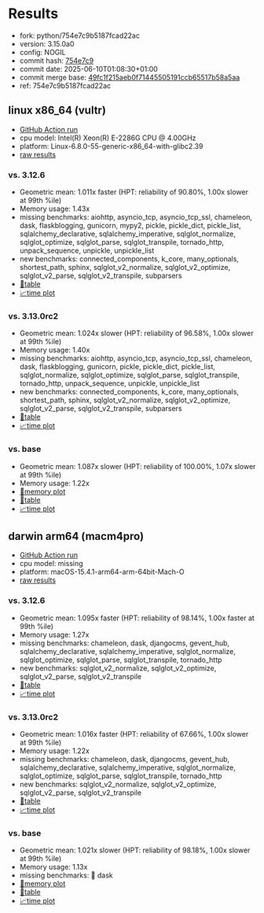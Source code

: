 # Results

- fork: python/754e7c9b5187fcad22ac
- version: 3.15.0a0
- config: NOGIL
- commit hash: [754e7c9](https://github.com/python/cpython/commit/754e7c9)
- commit date: 2025-06-10T01:08:30+01:00
- commit merge base: [49fc1f215aeb0f71445505191ccb65517b58a5aa](https://github.com/python/cpython/commit/49fc1f215aeb0f71445505191ccb65517b58a5aa)
- ref: 754e7c9b5187fcad22ac

## linux x86_64 (vultr)

- [GitHub Action run](https://github.com/facebookexperimental/free-threading-benchmarking/actions/runs/15547651615)
- cpu model: Intel(R) Xeon(R) E-2286G CPU @ 4.00GHz
- platform: Linux-6.8.0-55-generic-x86_64-with-glibc2.39
- [raw results](bm-20250610-vultr-x86_64-python-754e7c9b5187fcad22ac-3.15.0a0-754e7c9.json)

### vs. 3.12.6

- Geometric mean: 1.011x faster (HPT: reliability of 90.80%, 1.00x slower at 99th %ile)
- Memory usage: 1.43x
- missing benchmarks: aiohttp, asyncio_tcp, asyncio_tcp_ssl, chameleon, dask, flaskblogging, gunicorn, mypy2, pickle, pickle_dict, pickle_list, sqlalchemy_declarative, sqlalchemy_imperative, sqlglot_normalize, sqlglot_optimize, sqlglot_parse, sqlglot_transpile, tornado_http, unpack_sequence, unpickle, unpickle_list
- new benchmarks: connected_components, k_core, many_optionals, shortest_path, sphinx, sqlglot_v2_normalize, sqlglot_v2_optimize, sqlglot_v2_parse, sqlglot_v2_transpile, subparsers
- [📄table](bm-20250610-vultr-x86_64-python-754e7c9b5187fcad22ac-3.15.0a0-754e7c9-vs-3.12.6.md)
- [📈time plot](bm-20250610-vultr-x86_64-python-754e7c9b5187fcad22ac-3.15.0a0-754e7c9-vs-3.12.6.svg)

### vs. 3.13.0rc2

- Geometric mean: 1.024x slower (HPT: reliability of 96.58%, 1.00x slower at 99th %ile)
- Memory usage: 1.40x
- missing benchmarks: aiohttp, asyncio_tcp, asyncio_tcp_ssl, chameleon, dask, flaskblogging, gunicorn, pickle, pickle_dict, pickle_list, sqlglot_normalize, sqlglot_optimize, sqlglot_parse, sqlglot_transpile, tornado_http, unpack_sequence, unpickle, unpickle_list
- new benchmarks: connected_components, k_core, many_optionals, shortest_path, sphinx, sqlglot_v2_normalize, sqlglot_v2_optimize, sqlglot_v2_parse, sqlglot_v2_transpile, subparsers
- [📄table](bm-20250610-vultr-x86_64-python-754e7c9b5187fcad22ac-3.15.0a0-754e7c9-vs-3.13.0rc2.md)
- [📈time plot](bm-20250610-vultr-x86_64-python-754e7c9b5187fcad22ac-3.15.0a0-754e7c9-vs-3.13.0rc2.svg)

### vs. base

- Geometric mean: 1.087x slower (HPT: reliability of 100.00%, 1.07x slower at 99th %ile)
- Memory usage: 1.22x
- [🧠memory plot](bm-20250610-vultr-x86_64-python-754e7c9b5187fcad22ac-3.15.0a0-754e7c9-vs-base-mem.svg)
- [📄table](bm-20250610-vultr-x86_64-python-754e7c9b5187fcad22ac-3.15.0a0-754e7c9-vs-base.md)
- [📈time plot](bm-20250610-vultr-x86_64-python-754e7c9b5187fcad22ac-3.15.0a0-754e7c9-vs-base.svg)

## darwin arm64 (macm4pro)

- [GitHub Action run](https://github.com/facebookexperimental/free-threading-benchmarking/actions/runs/15547651615)
- cpu model: missing
- platform: macOS-15.4.1-arm64-arm-64bit-Mach-O
- [raw results](bm-20250610-macm4pro-arm64-python-754e7c9b5187fcad22ac-3.15.0a0-754e7c9.json)

### vs. 3.12.6

- Geometric mean: 1.095x faster (HPT: reliability of 98.14%, 1.00x faster at 99th %ile)
- Memory usage: 1.27x
- missing benchmarks: chameleon, dask, djangocms, gevent_hub, sqlalchemy_declarative, sqlalchemy_imperative, sqlglot_normalize, sqlglot_optimize, sqlglot_parse, sqlglot_transpile, tornado_http
- new benchmarks: sqlglot_v2_normalize, sqlglot_v2_optimize, sqlglot_v2_parse, sqlglot_v2_transpile
- [📄table](bm-20250610-macm4pro-arm64-python-754e7c9b5187fcad22ac-3.15.0a0-754e7c9-vs-3.12.6.md)
- [📈time plot](bm-20250610-macm4pro-arm64-python-754e7c9b5187fcad22ac-3.15.0a0-754e7c9-vs-3.12.6.svg)

### vs. 3.13.0rc2

- Geometric mean: 1.016x faster (HPT: reliability of 67.66%, 1.00x slower at 99th %ile)
- Memory usage: 1.22x
- missing benchmarks: chameleon, dask, djangocms, gevent_hub, sqlalchemy_declarative, sqlalchemy_imperative, sqlglot_normalize, sqlglot_optimize, sqlglot_parse, sqlglot_transpile, tornado_http
- new benchmarks: sqlglot_v2_normalize, sqlglot_v2_optimize, sqlglot_v2_parse, sqlglot_v2_transpile
- [📄table](bm-20250610-macm4pro-arm64-python-754e7c9b5187fcad22ac-3.15.0a0-754e7c9-vs-3.13.0rc2.md)
- [📈time plot](bm-20250610-macm4pro-arm64-python-754e7c9b5187fcad22ac-3.15.0a0-754e7c9-vs-3.13.0rc2.svg)

### vs. base

- Geometric mean: 1.021x slower (HPT: reliability of 98.18%, 1.00x slower at 99th %ile)
- Memory usage: 1.13x
- missing benchmarks: 🔴 dask
- [🧠memory plot](bm-20250610-macm4pro-arm64-python-754e7c9b5187fcad22ac-3.15.0a0-754e7c9-vs-base-mem.svg)
- [📄table](bm-20250610-macm4pro-arm64-python-754e7c9b5187fcad22ac-3.15.0a0-754e7c9-vs-base.md)
- [📈time plot](bm-20250610-macm4pro-arm64-python-754e7c9b5187fcad22ac-3.15.0a0-754e7c9-vs-base.svg)

